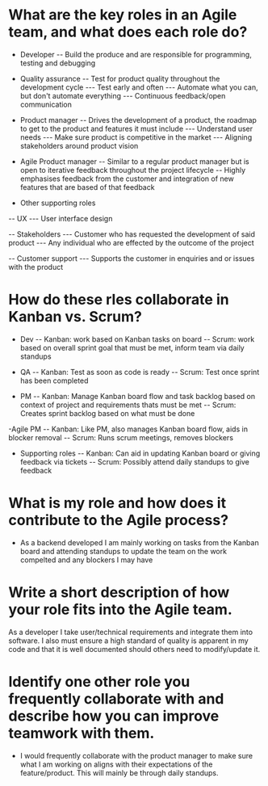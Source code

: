 # What are the key roles in an Agile team, and what does each role do?

- Developer
-- Build the produce and are responsible for programming, testing and debugging

- Quality assurance
-- Test for product quality throughout the development cycle
--- Test early and often
--- Automate what you can, but don't automate everything
--- Continuous feedback/open communication

- Product manager
-- Drives the development of a product, the roadmap to get to the product and features it must include
--- Understand user needs
--- Make sure product is competitive in the market
--- Aligning stakeholders around product vision

- Agile Product manager
-- Similar to a regular product manager but is open to iterative feedback throughout the project lifecycle
-- Highly emphasises feedback from the customer and integration of new features that are based of that feedback


- Other supporting roles

-- UX
--- User interface design

-- Stakeholders
--- Customer who has requested the development of said product
--- Any individual who are effected by the outcome of the project

-- Customer support
--- Supports the customer in enquiries and or issues with the product

# How do these rles collaborate in Kanban vs. Scrum?

- Dev
-- Kanban: work based on Kanban tasks on board
-- Scrum: work based on overall sprint goal that must be met, inform team via daily standups


- QA
-- Kanban: Test as soon as code is ready
-- Scrum: Test once sprint has been completed

- PM
-- Kanban: Manage Kanban board flow and task backlog based on context of project and requirements thats must be met
-- Scrum: Creates sprint backlog based on what must be done

-Agile PM
-- Kanban: Like PM, also manages Kanban board flow, aids in blocker removal
-- Scrum: Runs scrum meetings, removes blockers

- Supporting roles
-- Kanban: Can aid in updating Kanban board or giving feedback via tickets
-- Scrum: Possibly attend daily standups to give feedback


# What is my role and how does it contribute to the Agile process?
- As a backend developed I am mainly working on tasks from the Kanban board and attending standups to update the team on the work compelted and any blockers I may have


# Write a short description of how your role fits into the Agile team.
As a developer I take user/technical requirements and integrate them into software. I also must ensure a high standard of quality is apparent in my code and that it is well documented should others need to modify/update it.  


# Identify one other role you frequently collaborate with and describe how you can improve teamwork with them.
- I would frequently collaborate with the product manager to make sure what I am working on aligns with their expectations of the feature/product. This will mainly be through daily standups. 

